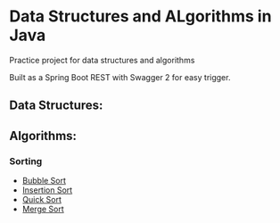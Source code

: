 # Data Structures and ALgorithms in Java
Practice project for data structures and algorithms

Built as a Spring Boot REST with Swagger 2 for easy trigger.

## Data Structures:

## Algorithms:
### Sorting
- [Bubble Sort](/src/main/java/com/hoitik/javadatastructurealgorithms/algorithms/sorts/BubbleSort.java)
- [Insertion Sort](/src/main/java/com/hoitik/javadatastructurealgorithms/algorithms/sorts/InsertionSort.java)
- [Quick Sort](/src/main/java/com/hoitik/javadatastructurealgorithms/algorithms/sorts/QuickSort.java)
- [Merge Sort](/src/main/java/com/hoitik/javadatastructurealgorithms/algorithms/sorts/MergeSort.java)
